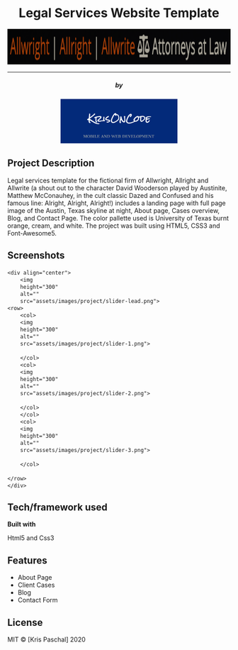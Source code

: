 

<div align="center">
	<h1> Legal Services Website Template</h1>
	<img
		height="80"
		alt=""
		src="assets/images/project/law-firm-logo.png">
</div>
<hr>
<div align="center">
	<h5>by</h5>
	<img
		height="100"
		alt=""
		src="assets/images/project/logobanner.png">
</div>


## Project Description
Legal services template for the fictional firm of Allwright, Allright and Allwrite (a shout out to the character David Wooderson played by Austinite, Matthew McConauhey, in the cult classic Dazed and Confused and his famous line: Alright, Alright, Alright!) includes a landing page with full page image of the Austin, Texas skyline at night, About page, Cases overview, Blog, and Contact Page. The color pallette used is University of Texas burnt orange, cream, and white. The project was built using HTML5, CSS3 and Font-Awesome5.


## Screenshots
	<div align="center">
		<img
		height="300"
		alt=""
		src="assets/images/project/slider-lead.png">
	<row>
		<col>
		<img
		height="300"
		alt=""
		src="assets/images/project/slider-1.png">
		
		</col>
		<col>
		<img
		height="300"
		alt=""
		src="assets/images/project/slider-2.png">
		
		</col>
		</col>
		<col>
		<img
		height="300"
		alt=""
		src="assets/images/project/slider-3.png">
		
		</col>
	
	</row>
	</div>
	

## Tech/framework used

<b>Built with</b>
<p>Html5 and Css3</p>

## Features
<ul>
	<li>About Page</li>
	<li>Client Cases</li>
	<li>Blog</li>
	<li>Contact Form</li>
</ul>


## License

MIT © [Kris Paschal] 2020
